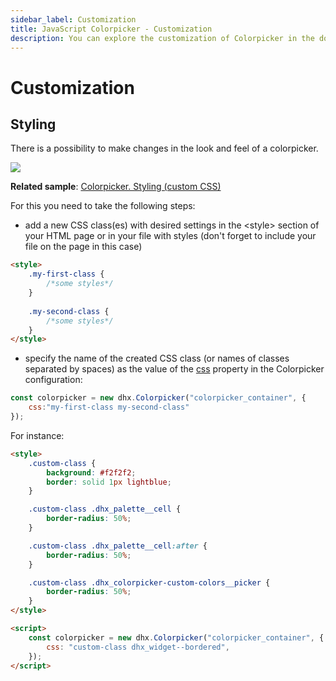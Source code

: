 ```yaml
---
sidebar_label: Customization
title: JavaScript Colorpicker - Customization 
description: You can explore the customization of Colorpicker in the documentation of the DHTMLX JavaScript UI library. Browse developer guides and API reference, try out code examples and live demos, and download a free 30-day evaluation version of DHTMLX Suite.
---
```


# Customization

## Styling

There is a possibility to make changes in the look and feel of a colorpicker. 

![](../assets/colorpicker/colorpicker_css.png)

**Related sample**: [Colorpicker. Styling (custom CSS)](https://snippet.dhtmlx.com/mnwi3sp0)

For this you need to take the following steps:

- add a new CSS class(es) with desired settings in the &lt;style&gt; section of your HTML page or in your file with styles (don't forget to include your file on the page in this case)

~~~html
<style>
	.my-first-class {
		/*some styles*/
	}
    
    .my-second-class {
		/*some styles*/
	}
</style>
~~~

- specify the name of the created CSS class (or names of classes separated by spaces) as the value of the [css](colorpicker/api/colorpicker_css_config.md) property in the Colorpicker configuration:

~~~js
const colorpicker = new dhx.Colorpicker("colorpicker_container", {
    css:"my-first-class my-second-class"
});
~~~

For instance:

~~~html
<style>
	.custom-class {
		background: #f2f2f2;
		border: solid 1px lightblue;
	}

	.custom-class .dhx_palette__cell {
		border-radius: 50%;
	}

	.custom-class .dhx_palette__cell:after {
		border-radius: 50%;
	}

	.custom-class .dhx_colorpicker-custom-colors__picker {
		border-radius: 50%;
	}
</style>

<script>
	const colorpicker = new dhx.Colorpicker("colorpicker_container", {
		css: "custom-class dhx_widget--bordered",
	});
</script>
~~~
